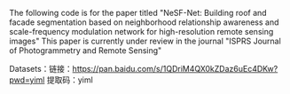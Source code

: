 The following code is for the paper titled "NeSF-Net: Building roof and facade segmentation based on neighborhood relationship awareness and scale-frequency modulation network for high-resolution remote sensing images"
This paper is currently under review in the journal "ISPRS Journal of Photogrammetry and Remote Sensing"

Datasets：链接：https://pan.baidu.com/s/1QDriM4QX0kZDaz6uEc4DKw?pwd=yiml   提取码：yiml

